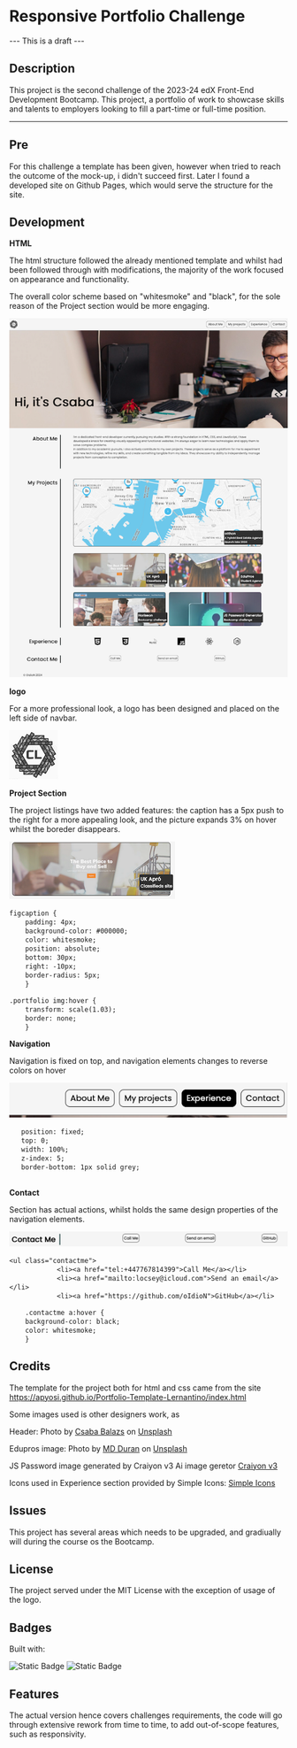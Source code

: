 # Responsive Portfolio Challenge
--- This is a draft ---


## Description 

This project is the second challenge of the 2023-24 edX Front-End Development Bootcamp.
This project, a portfolio of work to showcase skills and talents to employers looking to fill a part-time or full-time position. 

---


## Pre

For this challenge a template has been given, however when tried to reach the outcome of the mock-up, i didn't succeed first. Later I found a developed site on Github Pages, which would serve the structure for the site.



## Development
**HTML**

The html structure followed the already mentioned template and whilst had been followed through with modifications, the majority of the work focused on appearance and functionality.

The overall color scheme based on "whitesmoke" and "black", for the sole reason of the Project section would be more engaging.

![HEADER](src/images/screenshots/Front%20End%20Dev.png "HEADER") 



**logo**

For a more professional look, a logo has been designed and placed on the left side of navbar.

![logo](src/icons/cl_logo.png "logo") 



**Project Section**

The project listings have two added features: the caption has a 5px push to the right for a more appealing look, and the picture expands 3% on hover whilst the boreder disappears.

![Projects](src/images/screenshots/projectimg.png "Projects")

```
figcaption {
    padding: 4px;
    background-color: #000000;
    color: whitesmoke;
    position: absolute;
    bottom: 30px;
    right: -10px;
    border-radius: 5px;
    }
```

```
.portfolio img:hover {
    transform: scale(1.03);
    border: none;
    }
```


**Navigation**

Navigation is fixed on top, and navigation elements changes to reverse colors on hover

![Navbar](src/images/screenshots/navbarhover.png "Navbar")

```
   position: fixed;
   top: 0;
   width: 100%;
   z-index: 5;
   border-bottom: 1px solid grey;
  
  ```


**Contact**

Section has actual actions, whilst holds the same design properties of the navigation elements.


![CONTACT](src/images/screenshots/contact.png "CONTACT")

```
<ul class="contactme">
            <li><a href="tel:+447767814399">Call Me</a></li>
            <li><a href="mailto:locsey@icloud.com">Send an email</a></li>
            <li><a href="https://github.com/oIdioN">GitHub</a></li>
```

```
    .contactme a:hover {
    background-color: black;
    color: whitesmoke;
    }
```



## Credits

The template for the project both for html and css came from the site https://apyosi.github.io/Portfolio-Template-Lernantino/index.html

Some images used is other designers work, as 

Header: Photo by <a href="https://unsplash.com/@balazscsaba2006?utm_content=creditCopyText&utm_medium=referral&utm_source=unsplash">Csaba Balazs</a> on <a href="https://unsplash.com/photos/man-smiling-while-sitting-and-using-macbook-q9URsedw330?utm_content=creditCopyText&utm_medium=referral&utm_source=unsplash">Unsplash</a>
  
Edupros image: Photo by <a href="https://unsplash.com/@mdesign85?utm_content=creditCopyText&utm_medium=referral&utm_source=unsplash">MD Duran</a> on <a href="https://unsplash.com/photos/woman-wearing-academic-cap-and-dress-selective-focus-photography-1VqHRwxcCCw?utm_content=creditCopyText&utm_medium=referral&utm_source=unsplash">Unsplash</a>

JS Password image generated by Craiyon v3 Ai image geretor <a href= "https://www.craiyon.com/image/yuwTqIQVSV6lp0EIUH3wvg">Craiyon v3</a>


Icons used in Experience section provided by Simple Icons: <a href="https://simpleicons.org/?q=node">Simple Icons</a>



## Issues

This project has several areas which needs to be upgraded, and gradiually will during the course os the Bootcamp.



## License

The project served under the MIT License with the exception of usage of the logo.


## Badges

Built with:

![Static Badge](https://img.shields.io/badge/58%25-58%25?label=html)
![Static Badge](https://img.shields.io/badge/42%25-42%25?label=css)



## Features

The actual version  hence covers challenges requirements, the code will go through extensive rework from time to time, to add out-of-scope features, such as responsivity.

